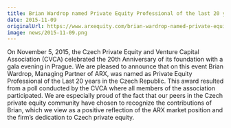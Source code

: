 ```yaml
---
title: Brian Wardrop named Private Equity Professional of the last 20 years in Czech Republic
date: 2015-11-09
originalUrl: https://www.arxequity.com/brian-wardrop-named-private-equity-professional-of-the-last-20-years-in-czech-republic/
image: news/2015-11-09.png
---
```


On November 5, 2015, the Czech Private Equity and Venture Capital Association (CVCA) celebrated the 20th Anniversary of its foundation with a gala evening in Prague. We are pleased to announce that on this event Brian Wardrop, Managing Partner of ARX, was named as Private Equity Professional of the Last 20 years in the Czech Republic. This award resulted from a poll conducted by the CVCA where all members of the association participated. We are especially proud of the fact that our peers in the Czech private equity community have chosen to recognize the contributions of Brian, which we view as a positive reflection of the ARX market position and the firm’s dedication to Czech private equity.
